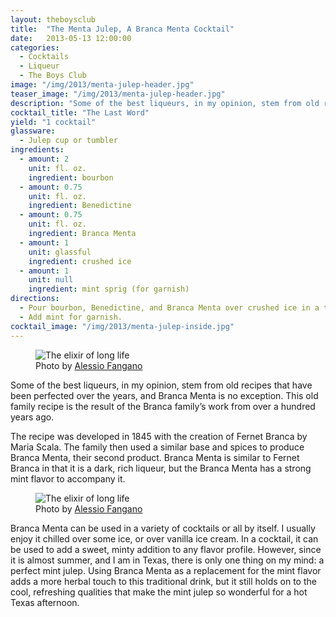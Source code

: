```yaml
---
layout: theboysclub
title:  "The Menta Julep, A Branca Menta Cocktail"
date:   2013-05-13 12:00:00
categories:
  - Cocktails
  - Liqueur
  - The Boys Club
image: "/img/2013/menta-julep-header.jpg"
teaser_image: "/img/2013/menta-julep-header.jpg"
description: "Some of the best liqueurs, in my opinion, stem from old recipes that have been perfected over the years, and Branca Menta is no exception. This old family recipe is the result of the Branca..."
cocktail_title: "The Last Word"
yield: "1 cocktail"
glassware:
  - Julep cup or tumbler
ingredients:
  - amount: 2
    unit: fl. oz.
    ingredient: bourbon
  - amount: 0.75
    unit: fl. oz.
    ingredient: Benedictine
  - amount: 0.75
    unit: fl. oz.
    ingredient: Branca Menta
  - amount: 1
    unit: glassful
    ingredient: crushed ice
  - amount: 1
    unit: null
    ingredient: mint sprig (for garnish)
directions:
  - Pour bourbon, Benedictine, and Branca Menta over crushed ice in a tumbler or julep cup.
  - Add mint for garnish.
cocktail_image: "/img/2013/menta-julep-inside.jpg"
---
```


<figure>
  <img src="/img/2013/menta-julep-header.jpg" alt="The elixir of long life">
  <figcaption>Photo by <a target="\_blank" href="https://500px.com/alessiofangano">Alessio Fangano</a></figcaption>
</figure>

Some of the best liqueurs, in my opinion, stem from old recipes that have been perfected over the years, and Branca Menta is no exception. This old family recipe is the result of the Branca family’s work from over a hundred years ago.

The recipe was developed in 1845 with the creation of Fernet Branca by Maria Scala. The family then used a similar base and spices to produce Branca Menta, their second product. Branca Menta is similar to Fernet Branca in that it is a dark, rich liqueur, but the Branca Menta has a strong mint flavor to accompany it.

<figure>
  <img src="/img/2013/menta-julep-body.jpg" alt="The elixir of long life">
  <figcaption>Photo by <a target="\_blank" href="https://500px.com/alessiofangano">Alessio Fangano</a></figcaption>
</figure>

Branca Menta can be used in a variety of cocktails or all by itself. I usually enjoy it chilled over some ice, or over vanilla ice cream. In a cocktail, it can be used to add a sweet, minty addition to any flavor profile. However, since it is almost summer, and I am in Texas, there is only one thing on my mind: a perfect mint julep. Using Branca Menta as a replacement for the mint flavor adds a more herbal touch to this traditional drink, but it still holds on to the cool, refreshing qualities that make the mint julep so wonderful for a hot Texas afternoon.

